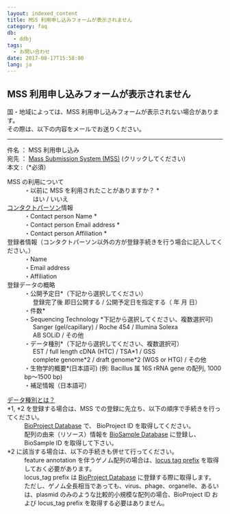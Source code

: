 ```yaml
---
layout: indexed_content
title: MSS 利用申し込みフォームが表示されません
category: faq
db:
  - ddbj
tags: 
  - お問い合わせ
date: 2017-08-17T15:58:00
lang: ja
---
```


## MSS 利用申し込みフォームが表示されません

<p>国・地域によっては、MSS 利用申し込みフォームが表示されない場合があります。<br>その際は、以下の内容をメールでお送りください。</p>
<hr>
<p><span class="bold">件名</span> ： MSS 利用申し込み<br><span class="bold">宛先</span> ： <a href="mailto:mass@ddbj.nig.ac.jp">Mass Submission System (MSS)</a> (クリックしてください)<br><span class="bold">本文</span> :（<span class="red">*</span>必須）</p>
<dl><dt>MSS の利用について</dt>
  <dd>・以前に MSS を利用されたことがありますか？ <span class="red">*</span><br><span style="margin-left: 20px">はい / いいえ</span></dd><dt><a href="/ddbj/services/index.html#contact">コンタクトパーソン</a>情報</dt>
  <dd>・Contact person Name <span class="red">*</span></dd>
  <dd>・Contact person Email address <span class="red">*</span></dd>
  <dd>・Contact person Affiliation <span class="red">*</span></dd><dt>登録者情報（コンタクトパーソン以外の方が登録手続きを行う場合に記入してください。）</dt>
  <dd>・Name</dd>
  <dd>・Email address</dd>
  <dd>・Affiliation</dd><dt>登録データの概略</dt>
  <dd>・公開予定日<span class="red">*</span>（下記から選択してください）<br><span style="margin-left: 20px">登録完了後 即日公開する / 公開予定日を指定する（    年   月   日）</span></dd>
  <dd>・件数<span class="red">*</span></dd>
  <dd>・Sequencing Technology <span class="red">*</span>下記から選択してください、複数選択可)<br><span style="margin-left: 20px">Sanger (gel/capillary) / Roche 454 / Illumina Solexa</span><br><span style="margin-left: 20px">AB SOLiD / その他</span></dd>
  <dd>・データ種別<span class="red">*</span>（下記から選択してください、複数選択可）<br><span style="margin-left: 20px">EST / full length cDNA (HTC) / TSA*1 / GSS</span><br><span style="margin-left: 20px">complete genome*2 / draft genome*2 (WGS or HTG) / その他</span></dd>
  <dd>・生物学的概要<span class="red">*</span>(日本語可) (例: Bacillus 属 16S rRNA gene の配列, 1000 bp～1500 bp)</dd>
  <dd>・補足情報（日本語可）</dd>
</dl>
<div class="attention no_color">
  <dl><dt><a href="/documents/documents/documents/data-categories.html">データ種別とは？</a></dt><dt>*1, *2 を登録する場合は、MSS での登録に先立ち、以下の順序で手続きを行ってください。</dt>
    <dd> <a href="/bioproject/index.html">BioProject Database</a> で、 BioProject ID を取得してください。</dd>
    <dd> 配列の由来（リソース）情報を <a href="/biosample/index.html">BioSample Database</a> に登録し、BioSample ID を取得して下さい。</dd><dt>*2 に該当する場合は、以下の手続きも併せて行ってください。</dt>
    <dd>feature annotation を伴うゲノム配列の場合は、<a href="/ddbj/locus_tag.html">locus tag prefix</a> を取得しておく必要があります。<br>locus_tag prefix は <a href="/bioproject/index.html">BioProject Database</a> に登録する際に取得します。</dd>
    <dd>ただし、ゲノム全長相当であっても、virus、phage、organelle、あるいは、plasmid のみのような比較的小規模な配列の場合、BioProject ID および locus_tag prefix を取得する必要はありません。</dd>
  </dl>
</div>

